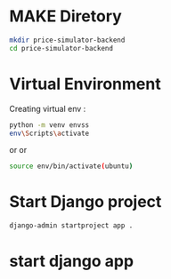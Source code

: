 # MAKE Diretory

```bash
mkdir price-simulator-backend
cd price-simulator-backend

```

# Virtual Environment

Creating virtual env :

```bash
python -m venv envss
env\Scripts\activate
```
or
or

```bash
source env/bin/activate(ubuntu)
```

# Start Django project

```bash
django-admin startproject app .
```

# start django app
